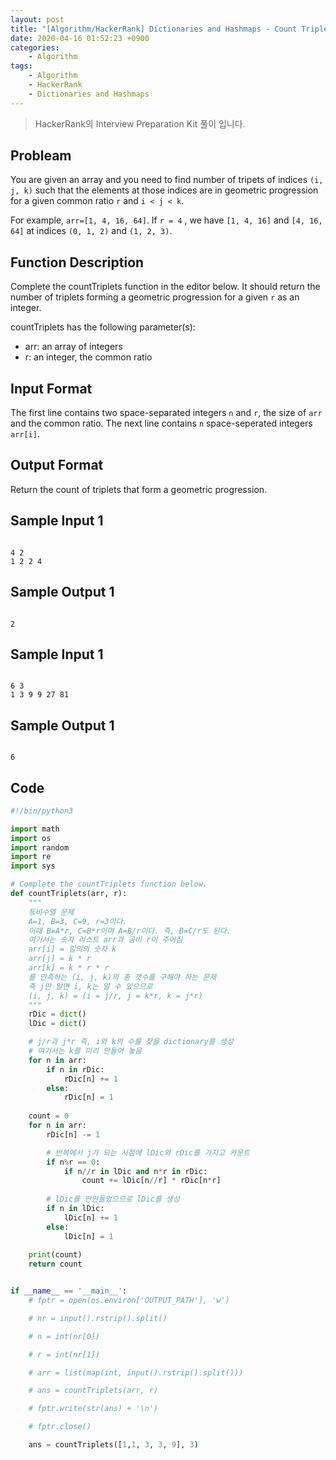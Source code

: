 ```yaml
---
layout: post
title: "[Algorithm/HackerRank] Dictionaries and Hashmaps - Count Triplets"
date: 2020-04-16 01:52:23 +0900
categories: 
    - Algorithm
tags:
    - Algorithm
    - HackerRank
    - Dictionaries and Hashmaps
---
```


> HackerRank의 Interview Preparation Kit 풀이 입니다.

<!-- more -->


## Probleam
You are given an array and you need to find number of tripets of indices `(i, j, k)` such that the elements at those indices are in geometric progression for a given common ratio `r` and `i < j < k`.

For example, `arr=[1, 4, 16, 64]`. If `r = 4` , we have `[1, 4, 16]` and `[4, 16, 64]` at indices `(0, 1, 2)` and `(1, 2, 3)`.

## Function Description

Complete the countTriplets function in the editor below. It should return the number of triplets forming a geometric progression for a given `r` as an integer.

countTriplets has the following parameter(s):
- arr: an array of integers
- r: an integer, the common ratio

## Input Format
The first line contains two space-separated integers `n` and `r`, the size of `arr` and the common ratio.
The next line contains `n` space-seperated integers `arr[i]`.

## Output Format
Return the count of triplets that form a geometric progression.

## Sample Input 1
```

4 2
1 2 2 4
```


## Sample Output 1
```

2
```


## Sample Input 1
```

6 3
1 3 9 9 27 81
```


## Sample Output 1
```

6
```


## Code

```python
#!/bin/python3

import math
import os
import random
import re
import sys

# Complete the countTriplets function below.
def countTriplets(arr, r):
    """
    등비수열 문제
    A=1, B=3, C=9, r=3이다. 
    이때 B=A*r, C=B*r이며 A=B/r이다. 즉, B=C/r도 된다.
    여기서는 숫자 리스트 arr과 공비 r이 주어짐
    arr[i] = 임의의 숫자 k
    arr[j] = k * r
    arr[k] = k * r * r
    를 만족하는 (i, j, k)의 총 갯수를 구해야 하는 문제 
    즉 j만 알면 i, k는 알 수 있으므로
    (i, j, k) = (i = j/r, j = k*r, k = j*r) 
    """
    rDic = dict()
    lDic = dict()

    # j/r과 j*r 즉, i와 k의 수를 찾을 dictionary를 생성
    # 여기서는 k를 미리 만들어 놓음
    for n in arr:
        if n in rDic:
            rDic[n] += 1
        else:
            rDic[n] = 1
    
    count = 0
    for n in arr:
        rDic[n] -= 1

        # 반복에서 j가 되는 시점에 lDic와 rDic를 가지고 카운트
        if n%r == 0:
            if n//r in lDic and n*r in rDic:
                count += lDic[n//r] * rDic[n*r]
        
        # lDic를 안만들었으므로 lDic를 생성
        if n in lDic:
            lDic[n] += 1
        else:
            lDic[n] = 1
    
    print(count)
    return count


if __name__ == '__main__':
    # fptr = open(os.environ['OUTPUT_PATH'], 'w')

    # nr = input().rstrip().split()

    # n = int(nr[0])

    # r = int(nr[1])

    # arr = list(map(int, input().rstrip().split()))

    # ans = countTriplets(arr, r)

    # fptr.write(str(ans) + '\n')

    # fptr.close()

    ans = countTriplets([1,1, 3, 3, 9], 3)

```
